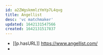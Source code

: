 ```yaml
---
id: a2ZWgskmmlzYmYp7L4qvg
title: Angellist
desc: 'vc matchmaker'
updated: 1642131547566
created: 1642131517837
---
```


- [[p.hasURL]] https://www.angellist.com/
- 
